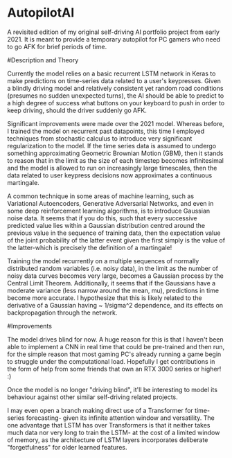 # AutopilotAI
A revisited edition of my original self-driving AI portfolio project from early 2021. It is meant to provide a temporary autopilot for PC gamers who need to go AFK for brief periods of time. 


#Description and Theory 


Currently the model relies on a basic recurrent LSTM network in Keras to make predictions on time-series data related to a user's keypresses.
Given a blindly driving model and relatively consistent yet random road conditions (presumes no sudden unexpected turns), the AI should be able to 
predict to a high degree of success what buttons on your keyboard to push in order to keep driving, should the driver suddenly go AFK.

Significant improvements were made over the 2021 model. Whereas before, I trained the model on recurrent past datapoints, this time I employed techniques 
from stochastic calculus to introduce very significant regularization to the model.
If the time series data is assumed to undergo something approximating Geometric Brownian Motion (GBM), then it stands to reason that in the limit as the size of each timestep becomes infinitesimal and the model is allowed to run on increasingly large timescales, then the data related to user keypress decisions now approximates a continuous martingale.

A common technique in some areas of machine learning, such as Variational Autoencoders, Generative Adversarial Networks, and even in some deep reinforcement learning algorithms, is to introduce Gaussian noise data. It seems that if you do this, such that every successive predicted value lies within a Gaussian distribution centred around the previous value in the sequence of training data, then the expectation value of the joint probability of the latter event given the first simply is the value of the latter-which is precisely the definition of a martingale!

Training the model recurrently on a multiple sequences of normally distributed random  variables (i.e. noisy data), in the limit as the number of noisy data curves becomes very large, becomes a Gaussian process by the Central Limit Theorem. 
Additionally, it seems that if the Gaussians have a moderate variance (less narrow around the mean, mu), predictions in time become more accurate. I hypothesize that this is likely related to the derivative of a Gaussian having ~ 1/sigma^2 dependence, and its effects on backpropagation through the network.


#Improvements

The model drives blind for now. A huge reason for this is that I haven't been able to implement a CNN in real time that could be pre-trained and then run, for the simple reason that most gaming PC's already running a game begin to struggle under the computational load. 
Hopefully I get contributions in the form of help from some friends that own an RTX 3000 series or higher! :)

Once the model is no longer "driving blind", it'll be interesting to model its behaviour against other similar self-driving related projects.

I may even open a branch making direct use of a Transformer for time-series forecasting- given its infinite attention window and versatility.
The one advantage that LSTM has over Transformers is that it neither takes much data nor very long to train the LSTM- at the cost of a limited 
window of memory, as the architecture of LSTM layers incorporates deliberate "forgetfulness" for older learned features.


